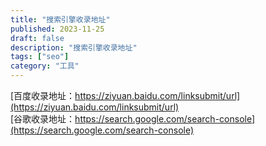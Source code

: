 ```yaml
---
title: "搜索引擎收录地址"
published: 2023-11-25
draft: false
description: "搜索引擎收录地址"
tags: ["seo"]
category: "工具"
---
```


[百度收录地址：https://ziyuan.baidu.com/linksubmit/url](https://ziyuan.baidu.com/linksubmit/url)  
[谷歌收录地址：https://search.google.com/search-console](https://search.google.com/search-console)
